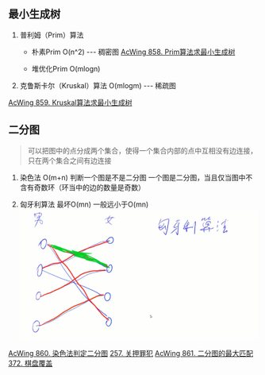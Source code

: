 ## 最小生成树
1. 普利姆（Prim）算法
    + 朴素Prim O(n^2) --- 稠密图
        [AcWing 858. Prim算法求最小生成树](https://www.acwing.com/solution/content/18373/)

    + 堆优化Prim O(mlogn)

2. 克鲁斯卡尔（Kruskal）算法 O(mlogm) --- 稀疏图

[AcWing 859. Kruskal算法求最小生成树](https://www.acwing.com/solution/content/18379/)


## 二分图 
> 可以把图中的点分成两个集合，使得一个集合内部的点中互相没有边连接，只在两个集合之间有边连接
1. 染色法 O(m+n)
    判断一个图是不是二分图
    一个图是二分图，当且仅当图中不含有奇数环（环当中的边的数量是奇数）

2. 匈牙利算法 最坏O(mn) 一般远小于O(mn)
![](image/2020-11-04-09-06-03.png)


[AcWing 860. 染色法判定二分图](https://www.acwing.com/solution/content/6350/)
[257. 关押罪犯](https://www.acwing.com/problem/content/259/)
[AcWing 861. 二分图的最大匹配](https://www.acwing.com/solution/content/17611/)
[372. 棋盘覆盖](https://www.acwing.com/problem/content/374/)